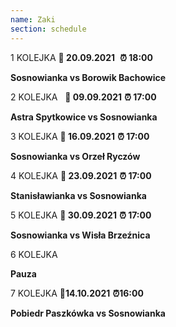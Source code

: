 ```yaml
---
name: Zaki
section: schedule
---
```

1 KOLEJKA **📅 20.09.2021**  **⏰ 18:00**



**Sosnowianka vs Borowik Bachowice**





2 KOLEJKA   **📅 09.09.2021** **⏰ 17:00** 



**Astra Spytkowice vs Sosnowianka**



3 KOLEJKA **📅 16.09.2021** **⏰ 17:00**



**Sosnowianka vs Orzeł Ryczów**





4 KOLEJKA **📅 23.09.2021** **⏰ 17:00**



**Stanisławianka vs Sosnowianka**





5 KOLEJKA **📅 30.09.2021** **⏰ 17:00**



**Sosnowianka vs Wisła Brzeźnica**





6 KOLEJKA



**Pauza**





7 KOLEJKA  **📅14.10.2021** **⏰16:00**



**Pobiedr Paszkówka vs Sosnowianka**